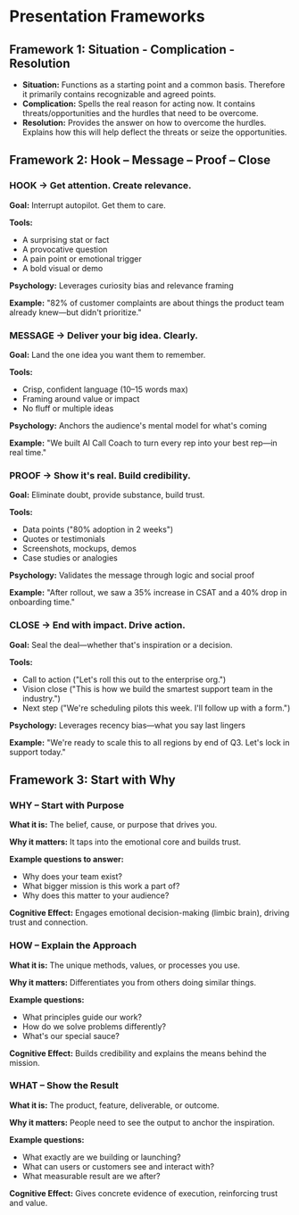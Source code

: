 # Presentation Frameworks

## Framework 1: Situation - Complication - Resolution

- **Situation:** Functions as a starting point and a common basis. Therefore it primarily contains recognizable and agreed points.
- **Complication:** Spells the real reason for acting now. It contains threats/opportunities and the hurdles that need to be overcome.
- **Resolution:** Provides the answer on how to overcome the hurdles. Explains how this will help deflect the threats or seize the opportunities.

## Framework 2: Hook – Message – Proof – Close

### HOOK → Get attention. Create relevance.
**Goal:** Interrupt autopilot. Get them to care.

**Tools:**
- A surprising stat or fact
- A provocative question
- A pain point or emotional trigger
- A bold visual or demo

**Psychology:** Leverages curiosity bias and relevance framing

**Example:** "82% of customer complaints are about things the product team already knew—but didn't prioritize."

### MESSAGE → Deliver your big idea. Clearly.
**Goal:** Land the one idea you want them to remember.

**Tools:**
- Crisp, confident language (10–15 words max)
- Framing around value or impact
- No fluff or multiple ideas

**Psychology:** Anchors the audience's mental model for what's coming

**Example:** "We built AI Call Coach to turn every rep into your best rep—in real time."

### PROOF → Show it's real. Build credibility.
**Goal:** Eliminate doubt, provide substance, build trust.

**Tools:**
- Data points ("80% adoption in 2 weeks")
- Quotes or testimonials
- Screenshots, mockups, demos
- Case studies or analogies

**Psychology:** Validates the message through logic and social proof

**Example:** "After rollout, we saw a 35% increase in CSAT and a 40% drop in onboarding time."

### CLOSE → End with impact. Drive action.
**Goal:** Seal the deal—whether that's inspiration or a decision.

**Tools:**
- Call to action ("Let's roll this out to the enterprise org.")
- Vision close ("This is how we build the smartest support team in the industry.")
- Next step ("We're scheduling pilots this week. I'll follow up with a form.")

**Psychology:** Leverages recency bias—what you say last lingers

**Example:** "We're ready to scale this to all regions by end of Q3. Let's lock in support today."

## Framework 3: Start with Why

### WHY – Start with Purpose
**What it is:** The belief, cause, or purpose that drives you.

**Why it matters:** It taps into the emotional core and builds trust.

**Example questions to answer:**
- Why does your team exist?
- What bigger mission is this work a part of?
- Why does this matter to your audience?

**Cognitive Effect:** Engages emotional decision-making (limbic brain), driving trust and connection.

### HOW – Explain the Approach
**What it is:** The unique methods, values, or processes you use.

**Why it matters:** Differentiates you from others doing similar things.

**Example questions:**
- What principles guide our work?
- How do we solve problems differently?
- What's our special sauce?

**Cognitive Effect:** Builds credibility and explains the means behind the mission.

### WHAT – Show the Result
**What it is:** The product, feature, deliverable, or outcome.

**Why it matters:** People need to see the output to anchor the inspiration.

**Example questions:**
- What exactly are we building or launching?
- What can users or customers see and interact with?
- What measurable result are we after?

**Cognitive Effect:** Gives concrete evidence of execution, reinforcing trust and value.


